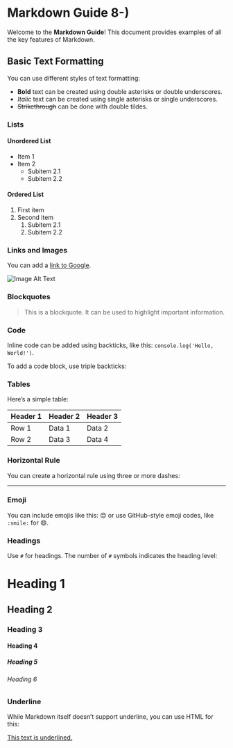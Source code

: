 # Markdown Guide  8-)

Welcome to the **Markdown Guide**! This document provides examples of all the key features of Markdown.

## Basic Text Formatting

You can use different styles of text formatting:

- **Bold** text can be created using double asterisks or double underscores.
- *Italic* text can be created using single asterisks or single underscores.
- ~~Strikethrough~~ can be done with double tildes.

### Lists

#### Unordered List

- Item 1
- Item 2
  - Subitem 2.1
  - Subitem 2.2

#### Ordered List

1. First item
2. Second item
   1. Subitem 2.1
   2. Subitem 2.2

### Links and Images

You can add a [link to Google](https://www.google.com).

![Image Alt Text](https://via.placeholder.com/150 "Image Title")

### Blockquotes

> This is a blockquote. It can be used to highlight important information.

### Code

Inline code can be added using backticks, like this: `console.log('Hello, World!')`.

To add a code block, use triple backticks:


### Tables

Here’s a simple table:

| Header 1 | Header 2 | Header 3 |
|----------|----------|----------|
| Row 1    | Data 1   | Data 2   |
| Row 2    | Data 3   | Data 4   |

### Horizontal Rule

You can create a horizontal rule using three or more dashes:

---

### Emoji

You can include emojis like this: 😊 or use GitHub-style emoji codes, like `:smile:` for 😄.

### Headings

Use `#` for headings. The number of `#` symbols indicates the heading level:

# Heading 1
## Heading 2
### Heading 3
#### Heading 4
##### Heading 5
###### Heading 6

### Underline

While Markdown itself doesn’t support underline, you can use HTML for this:

<u>This text is underlined.</u>


